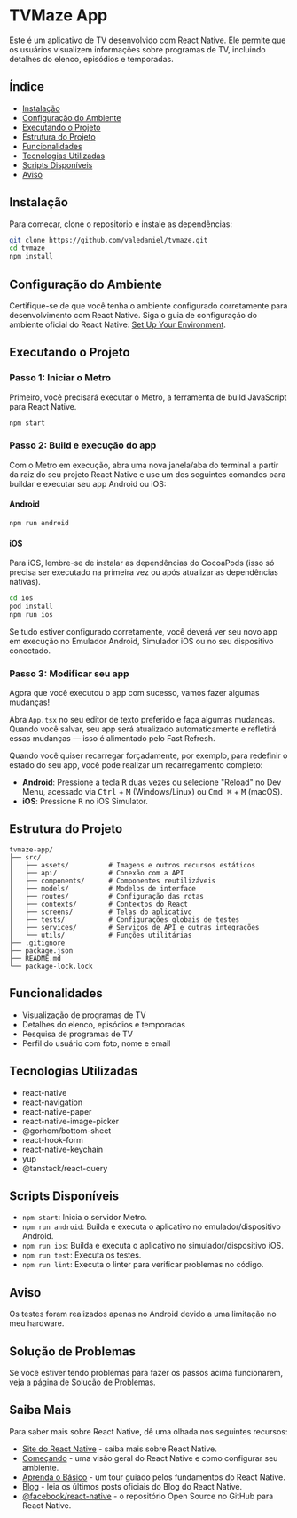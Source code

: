 # TVMaze App

Este é um aplicativo de TV desenvolvido com React Native. Ele permite que os usuários visualizem informações sobre programas de TV, incluindo detalhes do elenco, episódios e temporadas.

## Índice

- [Instalação](#instalação)
- [Configuração do Ambiente](#configuração-do-ambiente)
- [Executando o Projeto](#executando-o-projeto)
- [Estrutura do Projeto](#estrutura-do-projeto)
- [Funcionalidades](#funcionalidades)
- [Tecnologias Utilizadas](#tecnologias-utilizadas)
- [Scripts Disponíveis](#scripts-disponíveis)
- [Aviso](#aviso)

## Instalação

Para começar, clone o repositório e instale as dependências:

```sh
git clone https://github.com/valedaniel/tvmaze.git
cd tvmaze
npm install
```

## Configuração do Ambiente

Certifique-se de que você tenha o ambiente configurado corretamente para desenvolvimento com React Native. Siga o guia de configuração do ambiente oficial do React Native: [Set Up Your Environment](https://reactnative.dev/docs/environment-setup).

## Executando o Projeto

### Passo 1: Iniciar o Metro

Primeiro, você precisará executar o Metro, a ferramenta de build JavaScript para React Native.

```sh
npm start
```

### Passo 2: Build e execução do app

Com o Metro em execução, abra uma nova janela/aba do terminal a partir da raiz do seu projeto React Native e use um dos seguintes comandos para buildar e executar seu app Android ou iOS:

#### Android

```sh
npm run android
```

#### iOS

Para iOS, lembre-se de instalar as dependências do CocoaPods (isso só precisa ser executado na primeira vez ou após atualizar as dependências nativas).

```sh
cd ios
pod install
npm run ios
```

Se tudo estiver configurado corretamente, você deverá ver seu novo app em execução no Emulador Android, Simulador iOS ou no seu dispositivo conectado.

### Passo 3: Modificar seu app

Agora que você executou o app com sucesso, vamos fazer algumas mudanças!

Abra `App.tsx` no seu editor de texto preferido e faça algumas mudanças. Quando você salvar, seu app será atualizado automaticamente e refletirá essas mudanças — isso é alimentado pelo Fast Refresh.

Quando você quiser recarregar forçadamente, por exemplo, para redefinir o estado do seu app, você pode realizar um recarregamento completo:

- **Android**: Pressione a tecla <kbd>R</kbd> duas vezes ou selecione "Reload" no Dev Menu, acessado via <kbd>Ctrl</kbd> + <kbd>M</kbd> (Windows/Linux) ou <kbd>Cmd ⌘</kbd> + <kbd>M</kbd> (macOS).
- **iOS**: Pressione <kbd>R</kbd> no iOS Simulator.

## Estrutura do Projeto

```plaintext
tvmaze-app/
├── src/
│   ├── assets/          # Imagens e outros recursos estáticos
│   ├── api/             # Conexão com a API
│   ├── components/      # Componentes reutilizáveis
│   ├── models/          # Modelos de interface
│   ├── routes/          # Configuração das rotas
│   ├── contexts/        # Contextos do React
│   ├── screens/         # Telas do aplicativo
│   ├── tests/           # Configurações globais de testes
│   ├── services/        # Serviços de API e outras integrações
│   └── utils/           # Funções utilitárias
├── .gitignore
├── package.json
├── README.md
└── package-lock.lock
```

## Funcionalidades

- Visualização de programas de TV
- Detalhes do elenco, episódios e temporadas
- Pesquisa de programas de TV
- Perfil do usuário com foto, nome e email

## Tecnologias Utilizadas

- react-native
- react-navigation
- react-native-paper
- react-native-image-picker
- @gorhom/bottom-sheet
- react-hook-form
- react-native-keychain
- yup
- @tanstack/react-query

## Scripts Disponíveis

- `npm start`: Inicia o servidor Metro.
- `npm run android`: Builda e executa o aplicativo no emulador/dispositivo Android.
- `npm run ios`: Builda e executa o aplicativo no simulador/dispositivo iOS.
- `npm run test`: Executa os testes.
- `npm run lint`: Executa o linter para verificar problemas no código.

## Aviso

Os testes foram realizados apenas no Android devido a uma limitação no meu hardware.

## Solução de Problemas

Se você estiver tendo problemas para fazer os passos acima funcionarem, veja a página de [Solução de Problemas](https://reactnative.dev/docs/troubleshooting).

## Saiba Mais

Para saber mais sobre React Native, dê uma olhada nos seguintes recursos:

- [Site do React Native](https://reactnative.dev/) - saiba mais sobre React Native.
- [Começando](https://reactnative.dev/docs/getting-started) - uma visão geral do React Native e como configurar seu ambiente.
- [Aprenda o Básico](https://reactnative.dev/docs/tutorial) - um tour guiado pelos fundamentos do React Native.
- [Blog](https://reactnative.dev/blog) - leia os últimos posts oficiais do Blog do React Native.
- [@facebook/react-native](https://github.com/facebook/react-native) - o repositório Open Source no GitHub para React Native.
